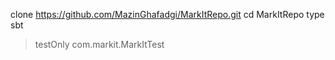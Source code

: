 clone https://github.com/MazinGhafadgi/MarkItRepo.git
cd MarkItRepo
type sbt 
> testOnly com.markit.MarkItTest
